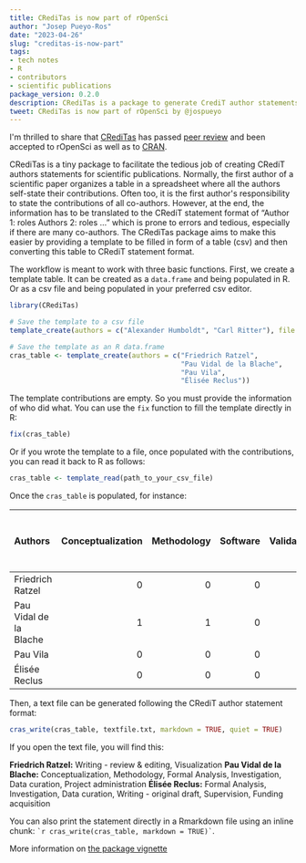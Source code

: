 ```yaml
---
title: CRediTas is now part of rOpenSci
author: "Josep Pueyo-Ros"
date: "2023-04-26"
slug: "creditas-is-now-part"
tags:
- tech notes
- R
- contributors
- scientific publications
package_version: 0.2.0
description: CRediTas is a package to generate CrediT author statements for scientific publications.
tweet: CRediTas is now part of rOpenSci by @jospueyo
---
```


I'm thrilled to share that [CRediTas](https://docs.ropensci.org/CRediTas/) has passed [peer review](https://github.com/ropensci/software-review/issues/576) and been accepted to rOpenSci as well as to [CRAN](https://cran.r-project.org/web/packages/CRediTas/index.html).

CRediTas is a tiny package to facilitate the tedious job of creating CRediT authors statements for scientific publications. Normally, the first author of a scientific paper organizes a table in a spreadsheet where all the authors self-state their contributions. Often too, it is the first author's responsibility to state the contributions of all co-authors. However, at the end, the information has to be translated to the CRediT statement format of “Author 1: roles Authors 2: roles …” which is prone to errors and tedious, especially if there are many co-authors. The CRediTas package aims to make this easier by providing a template to be filled in form of a table (csv) and then converting this table to CRediT statement format.

The workflow is meant to work with three basic functions. First, we create a template table. It can be created as a `data.frame` and being populated in R. Or as a csv file and being populated in your preferred csv editor.


```r
library(CRediTas)

# Save the template to a csv file
template_create(authors = c("Alexander Humboldt", "Carl Ritter"), file = tempfile())

# Save the template as an R data.frame
cras_table <- template_create(authors = c("Friedrich Ratzel", 
                                          "Pau Vidal de la Blache", 
                                          "Pau Vila",
                                          "Élisée Reclus"))
```

The template contributions are empty. So you must provide the information of who did what. You can use the `fix` function to fill the template directly in R:


```r
fix(cras_table)
```

Or if you wrote the template to a file, once populated with the contributions, you can read it back to R as follows:


```r
cras_table <- template_read(path_to_your_csv_file)
```

Once the `cras_table` is populated, for instance:


|Authors                | Conceptualization| Methodology| Software| Validation| Formal Analysis| Investigation| Resources| Data curation| Writing - original draft| Writing - review & editing| Visualization| Supervision| Project administration| Funding acquisition|
|:----------------------|-----------------:|-----------:|--------:|----------:|---------------:|-------------:|---------:|-------------:|------------------------:|--------------------------:|-------------:|-----------:|----------------------:|-------------------:|
|Friedrich Ratzel       |                 0|           0|        0|          0|               0|             0|         0|             0|                        0|                          1|             1|           0|                      0|                   0|
|Pau Vidal de la Blache |                 1|           1|        0|          0|               1|             1|         0|             1|                        0|                          0|             0|           0|                      1|                   0|
|Pau Vila               |                 0|           0|        0|          0|               0|             0|         0|             0|                        0|                          0|             0|           0|                      0|                   0|
|Élisée Reclus          |                 0|           0|        0|          0|               1|             1|         0|             1|                        1|                          0|             0|           1|                      0|                   1|

Then, a text file can be generated following the CRediT author statement format:


```r
cras_write(cras_table, textfile.txt, markdown = TRUE, quiet = TRUE)
```

If you open the text file, you will find this:

**Friedrich Ratzel:** Writing - review & editing, Visualization **Pau Vidal de la Blache:** Conceptualization, Methodology, Formal Analysis, Investigation, Data curation, Project administration **Élisée Reclus:** Formal Analysis, Investigation, Data curation, Writing - original draft, Supervision, Funding acquisition

You can also print the statement directly in a Rmarkdown file using an inline chunk: `` `r
cras_write(cras_table, markdown = TRUE)` ``.

More information on [the package vignette](https://docs.ropensci.org/CRediTas/articles/get_started.html)
